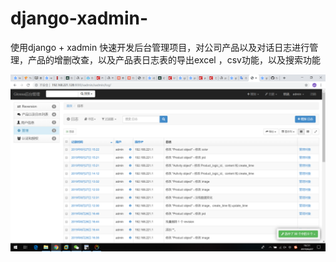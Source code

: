 # django-xadmin-
使用django + xadmin 快速开发后台管理项目，对公司产品以及对话日志进行管理，产品的增删改查，以及产品表日志表的导出excel ，csv功能，以及搜索功能


![Image text](https://raw.githubusercontent.com/17521659186/django-xadmin-manger/master/image_floder/screen.jpg)
